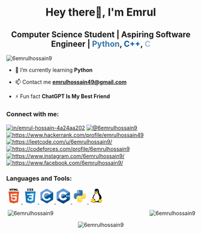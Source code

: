 <h1 align="center"><b>Hey there👋, I'm Emrul</b></h1>
<h2 align="center">
  Computer Science Student | Aspiring Software Engineer | 
  <span style="color: #3776AB;">Python</span>, 
  <span style="color: #00599C;">C++</span>, 
  <span style="color: #A8B9CC;">C</span>
</h2>


<p align="left"> <img src="https://komarev.com/ghpvc/?username=6emrulhossain9&label=Profile%20views&color=0e75b6&style=flat" alt="6emrulhossain9" /> </p>


- 🌱 I’m currently learning **Python**

- 📫 Contact me **emrulhossain49@gmail.com**

- ⚡ Fun fact **ChatGPT Is My Best Friend**

<h3 align="left">Connect with me:</h3>
<p align="left">

<a href="https://linkedin.com/in/in/emrul-hossain-4a24aa202" target="blank"><img align="center" src="https://raw.githubusercontent.com/rahuldkjain/github-profile-readme-generator/master/src/images/icons/Social/linked-in-alt.svg" alt="in/emrul-hossain-4a24aa202" height="30" width="40" /></a>
<a href="https://twitter.com/@6emrulhossain9" target="blank"><img align="center" src="https://raw.githubusercontent.com/rahuldkjain/github-profile-readme-generator/master/src/images/icons/Social/twitter.svg" alt="@6emrulhossain9" height="30" width="40" /></a>
<a href="https://www.hackerrank.com/https://www.hackerrank.com/profile/emrulhossain49" target="blank"><img align="center" src="https://raw.githubusercontent.com/rahuldkjain/github-profile-readme-generator/master/src/images/icons/Social/hackerrank.svg" alt="https://www.hackerrank.com/profile/emrulhossain49" height="30" width="40" /></a>
<a href="https://www.leetcode.com/https://leetcode.com/u/6emrulhossain9/" target="blank"><img align="center" src="https://raw.githubusercontent.com/rahuldkjain/github-profile-readme-generator/master/src/images/icons/Social/leet-code.svg" alt="https://leetcode.com/u/6emrulhossain9/" height="30" width="40" /></a>
<a href="https://codeforces.com/profile/https://codeforces.com/profile/6emrulhossain9" target="blank"><img align="center" src="https://raw.githubusercontent.com/rahuldkjain/github-profile-readme-generator/master/src/images/icons/Social/codeforces.svg" alt="https://codeforces.com/profile/6emrulhossain9" height="30" width="40" /></a>
<a href="https://instagram.com/https://www.instagram.com/6emrulhossain9/" target="blank"><img align="center" src="https://raw.githubusercontent.com/rahuldkjain/github-profile-readme-generator/master/src/images/icons/Social/instagram.svg" alt="https://www.instagram.com/6emrulhossain9/" height="30" width="40" /></a>
<a href="https://fb.com/https://www.facebook.com/6emrulhossain9/" target="blank"><img align="center" src="https://raw.githubusercontent.com/rahuldkjain/github-profile-readme-generator/master/src/images/icons/Social/facebook.svg" alt="https://www.facebook.com/6emrulhossain9/" height="30" width="40" /></a>


</p>

<h3 align="left">Languages and Tools:</h3>
<p align="left"><a href="https://www.w3.org/html/" target="_blank" rel="noreferrer"> <img src="https://raw.githubusercontent.com/devicons/devicon/master/icons/html5/html5-original-wordmark.svg" alt="html5" width="40" height="40"/> </a> 
<a href="https://www.w3schools.com/css/" target="_blank" rel="noreferrer"> <img src="https://raw.githubusercontent.com/devicons/devicon/master/icons/css3/css3-original-wordmark.svg" alt="css3" width="40" height="40"/> </a>
 <a href="https://www.cprogramming.com/" target="_blank" rel="noreferrer"> <img src="https://raw.githubusercontent.com/devicons/devicon/master/icons/c/c-original.svg" alt="c" width="40" height="40"/> </a>
 <a href="https://www.w3schools.com/cpp/" target="_blank" rel="noreferrer"> <img src="https://raw.githubusercontent.com/devicons/devicon/master/icons/cplusplus/cplusplus-original.svg" alt="cplusplus" width="40" height="40"/> </a> 
  <a href="https://www.python.org" target="_blank" rel="noreferrer"> <img src="https://raw.githubusercontent.com/devicons/devicon/master/icons/python/python-original.svg" alt="python" width="40" height="40"/> </a>
<a href="https://www.linux.org/" target="_blank" rel="noreferrer"> <img src="https://raw.githubusercontent.com/devicons/devicon/master/icons/linux/linux-original.svg" alt="linux" width="40" height="40"/> </a>
</p>

<p><img align="right" src="https://github-readme-streak-stats.herokuapp.com/?user=6emrulhossain9&" alt="6emrulhossain9" /></p><p>&nbsp;<img align="centre" src="https://github-readme-stats.vercel.app/api?username=6emrulhossain9&show_icons=true&locale=en" alt="6emrulhossain9" /></p>

<p align="center">
  <img src="https://github-readme-stats.vercel.app/api/top-langs?username=6emrulhossain9&show_icons=true&locale=en&layout=compact" alt="6emrulhossain9" />
</p>
